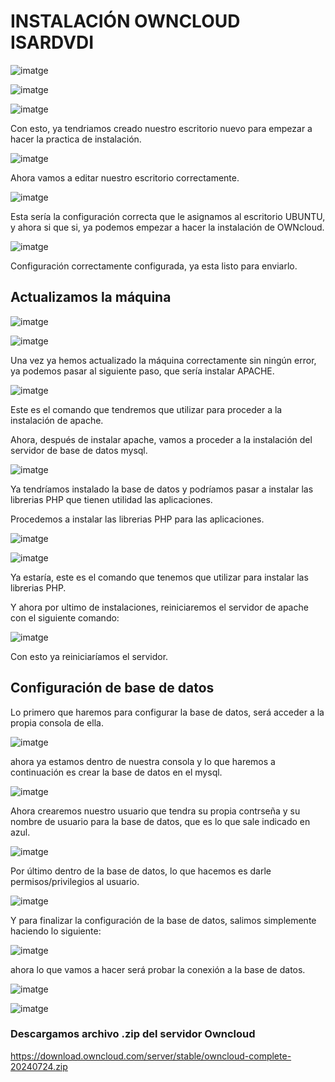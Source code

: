 # INSTALACIÓN OWNCLOUD ISARDVDI

![imatge](https://github.com/user-attachments/assets/c722cb22-5ab8-44a0-9c15-5d3ee549be46)

![imatge](https://github.com/user-attachments/assets/63b6b725-148a-42e6-9be4-54bc7a8ce448)

![imatge](https://github.com/user-attachments/assets/2e5a612a-8b62-4f39-b8c1-5b1c6d0ea765)

Con esto, ya tendriamos creado nuestro escritorio nuevo para empezar a hacer la practica de instalación.

![imatge](https://github.com/user-attachments/assets/886500d2-1467-4cae-b16c-17740e458318)

Ahora vamos a editar nuestro escritorio correctamente.

![imatge](https://github.com/user-attachments/assets/a78c1f23-11be-47cb-9afc-7e55961a492e)

Esta sería la configuración correcta que le asignamos al escritorio UBUNTU, y ahora si que si, ya podemos empezar a hacer la instalación de OWNcloud.

![imatge](https://github.com/user-attachments/assets/e0764638-b25f-4f79-94df-8abb87c609e1)

Configuración correctamente configurada, ya esta listo para enviarlo.

## Actualizamos la máquina

![imatge](https://github.com/user-attachments/assets/470ba6ff-4937-4069-af19-ca6d3d8fbd77)

![imatge](https://github.com/user-attachments/assets/474f333d-a45a-493b-b375-801dd5afce28)

Una vez ya hemos actualizado la máquina correctamente sin ningún error, ya podemos pasar al siguiente paso, que sería instalar APACHE.

![imatge](https://github.com/user-attachments/assets/938b297b-876e-420a-8fdb-206b510513e4)

Este es el comando que tendremos que utilizar para proceder a la instalación de apache.

Ahora, después de instalar apache, vamos a proceder a la instalación del servidor de base de datos mysql.

![imatge](https://github.com/user-attachments/assets/ae2646c1-8127-4f82-b371-201cd84fe000)

Ya tendríamos instalado la base de datos y podríamos pasar a instalar las librerias PHP que tienen utilidad las aplicaciones.

Procedemos a instalar las librerias PHP para las aplicaciones.

![imatge](https://github.com/user-attachments/assets/06d71713-1941-4c7e-be3d-12255d7415e4)

![imatge](https://github.com/user-attachments/assets/2e403382-f612-4069-8d98-c4da5ac71179)

Ya estaría, este es el comando que tenemos que utilizar para instalar las librerias PHP.

Y ahora por ultimo de instalaciones, reiniciaremos el servidor de apache con el siguiente comando:

![imatge](https://github.com/user-attachments/assets/0bb7487e-2505-43ee-a009-e908be9bf6c5)

Con esto ya reiniciaríamos el servidor.

## Configuración de base de datos

Lo primero que haremos para configurar la base de datos, será acceder a la propia consola de ella.

![imatge](https://github.com/user-attachments/assets/236c8786-e101-45f4-b54b-3abda9580340)

ahora ya estamos dentro de nuestra consola y lo que haremos a continuación es crear la base de datos en el mysql.

![imatge](https://github.com/user-attachments/assets/de24b1d9-2f39-4b6e-87a6-e2239f7fa3bd)

Ahora crearemos nuestro usuario que tendra su propia contrseña y su nombre de usuario para la base de datos, que es lo que sale indicado en azul.

![imatge](https://github.com/user-attachments/assets/aac2bf23-b1ec-440e-b2ca-858bf89da891)

Por último dentro de la base de datos, lo que hacemos es darle permisos/privilegios al usuario.

![imatge](https://github.com/user-attachments/assets/f10a0ddd-3825-4068-83f8-cceafb08bce2)

Y para finalizar la configuración de la base de datos, salimos simplemente haciendo lo siguiente:

![imatge](https://github.com/user-attachments/assets/99ec2af3-7ac5-4791-ab9a-55dde1dcc81e)

ahora lo que vamos a hacer será probar la conexión a la base de datos.

![imatge](https://github.com/user-attachments/assets/719475c1-cf07-4da1-a3fe-5bf844a2c310)

![imatge](https://github.com/user-attachments/assets/2b262337-b7a6-461e-afda-55f1e9716cf8)


### Descargamos archivo .zip del servidor Owncloud

https://download.owncloud.com/server/stable/owncloud-complete-20240724.zip
